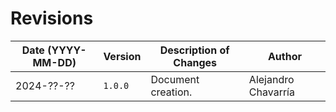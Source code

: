 # Revisions

| Date (YYYY-MM-DD) | Version   | Description of Changes         | Author               |
|-------------------|-----------|--------------------------------|----------------------|
| 2024-??-??        | `1.0.0`   | Document creation.             | Alejandro Chavarría  |

